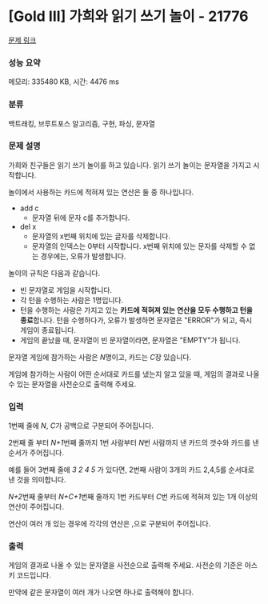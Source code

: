 # [Gold III] 가희와 읽기 쓰기 놀이 - 21776 

[문제 링크](https://www.acmicpc.net/problem/21776) 

### 성능 요약

메모리: 335480 KB, 시간: 4476 ms

### 분류

백트래킹, 브루트포스 알고리즘, 구현, 파싱, 문자열

### 문제 설명

<p>가희와 친구들은 읽기 쓰기 놀이를 하고 있습니다. 읽기 쓰기 놀이는 문자열을 가지고 시작합니다. </p>

<p>놀이에서 사용하는 카드에 적혀져 있는 연산은 둘 중 하나입니다.</p>

<ul>
	<li>add c
	<ul>
		<li>문자열 뒤에 문자 c를 추가합니다. </li>
	</ul>
	</li>
	<li>del x
	<ul>
		<li>문자열의 x번째 위치에 있는 글자를 삭제합니다.</li>
		<li>문자열의 인덱스는 0부터 시작합니다. x번째 위치에 있는 문자를 삭제할 수 없는 경우에는, 오류가 발생합니다.</li>
	</ul>
	</li>
</ul>

<p>놀이의 규칙은 다음과 같습니다.</p>

<ul>
	<li>빈 문자열로 게임을 시작합니다.</li>
	<li>각 턴을 수행하는 사람은 1명입니다.</li>
	<li>턴을 수행하는 사람은 가지고 있는 <strong>카드에 적혀져 있는 연산을 모두 수행하고 턴을 종료</strong>합니다. 턴을 수행하다가, 오류가 발생하면 문자열은 "ERROR"가 되고, 즉시 게임이 종료됩니다.</li>
	<li>게임의 끝났을 때, 문자열이 빈 문자열이라면, 문자열은 "EMPTY"가 됩니다.</li>
</ul>

<p>문자열 게임에 참가하는 사람은 <em>N</em>명이고, 카드는 <em>C</em>장 있습니다.</p>

<p>게임에 참가하는 사람이 어떤 순서대로 카드를 냈는지 알고 있을 때, 게임의 결과로 나올 수 있는 문자열을 사전순으로 출력해 주세요.</p>

### 입력 

 <p>1번째 줄에 <em>N</em>, <em>C</em>가 공백으로 구분되어 주어집니다.</p>

<p>2번째 줄 부터 <em>N+1</em>번째 줄까지 1번 사람부터 <em>N</em>번 사람까지 낸 카드의 갯수와 카드를 낸 순서가 주어집니다.</p>

<p>예를 들어 3번째 줄에 <em>3 2 4 5</em> 가 있다면, 2번째 사람이 3개의 카드 2,4,5를 순서대로 낸 것을 의미합니다.</p>

<p><em>N+2</em>번째 줄부터 <em>N+C+1</em>번째 줄까지 1번 카드부터 <em>C</em>번 카드에 적혀져 있는 1개 이상의 연산이 주어집니다.</p>

<p>연산이 여러 개 있는 경우에 각각의 연산은 ,으로 구분되어 주어집니다.</p>

### 출력 

 <p>게임의 결과로 나올 수 있는 문자열을 사전순으로 출력해 주세요. 사전순의 기준은 아스키 코드입니다.</p>

<p>만약에 같은 문자열이 여러 개가 나오면 하나로 출력해야 합니다.</p>

